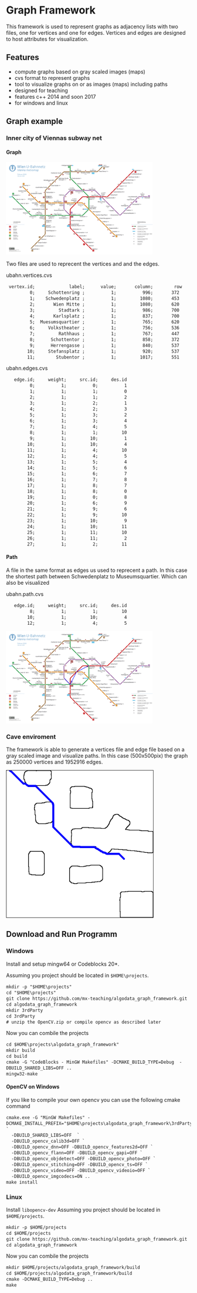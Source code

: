 # Graph Framework
This framework is used to represent graphs as adjacency lists with two files, one for vertices and one for edges.
Vertices and edges are designed to host attributes for visualization. 

## Features
* compute graphs based on gray scaled images (maps)
* cvs format to represent graphs
* tool to visualize graphs on or as images (maps) including paths
* designed for teaching
* features c++ 2014 and soon 2017
* for windows and linux

## Graph example
### Inner city of Viennas subway net

#### Graph
<img src="https://github.com/mx-teaching/algodata_graph_framework/blob/master/res/ubahn.png" width="400">

Two files are used to reprecent the vertices and and the edges.

ubahn.vertices.cvs
```
 vertex.id;             label;      value;       column;        row
         0;     Schottenring ;          1;          996;       372
         1;    Schwedenplatz ;          1;         1080;       453
         2;       Wien Mitte ;          1;         1080;       620
         3;         Stadtark ;          1;          986;       700
         4;       Karlsplatz ;          1;          837;       700
         5;  Muesumsquartier ;          1;          765;       620
         6;     Volkstheater ;          1;          756;       536
         7;         Rathhaus ;          1;          767;       447
         8;      Schottentor ;          1;          858;       372
         9;      Herrengasse ;          1;          840;       537
        10;     Stefansplatz ;          1;          920;       537
        11;        Stubentor ;          1;         1017;       551
```       
ubahn.edges.cvs
```
   edge.id;     weight;     src.id;     des.id
         0;          1;          0;          1
         1;          1;          1;          0
         2;          1;          1;          2
         3;          1;          2;          1
         4;          1;          2;          3
         5;          1;          3;          2
         6;          1;          3;          4
         7;          1;          4;          5
         8;          1;          1;         10
         9;          1;         10;          1
        10;          1;         10;          4
        11;          1;          4;         10
        12;          1;          4;          5
        13;          1;          5;          4
        14;          1;          5;          6
        15;          1;          6;          7
        16;          1;          7;          8
        17;          1;          8;          7
        18;          1;          8;          0
        19;          1;          0;          8
        20;          1;          6;          9
        21;          1;          9;          6
        22;          1;          9;         10
        23;          1;         10;          9
        24;          1;         10;         11
        25;          1;         11;         10
        26;          1;         11;          2
        27;          1;          2;         11
```    
#### Path
A file in the same format as edges us used to reprecent a path.
In this case the shortest path between Schwedenplatz to Museumsquartier. Which can also be visualized

ubahn.path.cvs  
```   
   edge.id;     weight;     src.id;     des.id
         8;          1;          1;         10
        10;          1;         10;          4
        12;          1;          4;          5
```    
<img src="https://github.com/mx-teaching/algodata_graph_framework/blob/master/res/ubahn.path.png" width="400">

### Cave enviroment
The framework is able to generate a vertices file and edge file based on a gray scaled image and visualize paths.
In this case (500x500pix) the graph as 250000 vertices and 1952916 edges. 

<img src="https://github.com/mx-teaching/algodata_graph_framework/blob/master/res/cave.path.example.png" width="400" border="1">

## Download and Run Programm 
### Windows
Install and setup mingw64 or Codeblocks 20*.

Assuming you project should be located in ```$HOME\projects```.
```
mkdir -p "$HOME\projects"
cd "$HOME\projects"
git clone https://github.com/mx-teaching/algodata_graph_framework.git
cd algodata_graph_framework
mkdir 3rdParty
cd 3rdParty
# unzip the OpenCV.zip or compile opencv as described later
```

Now you can combile the projects

```
cd $HOME\projects\algodata_graph_framework"
mkdir build
cd build
cmake -G "CodeBlocks - MinGW Makefiles" -DCMAKE_BUILD_TYPE=Debug  -DBUILD_SHARED_LIBS=OFF ..
mingw32-make
```
#### OpenCV on Windows
If you like to compile your own opencv you can use the following cmake command
```
cmake.exe -G "MinGW Makefiles" -DCMAKE_INSTALL_PREFIX="$HOME\projects\algodata_graph_framework\3rdParty\OpenCV" `
  -DBUILD_SHARED_LIBS=OFF  `
  -DBUILD_opencv_calib3d=OFF `
  -DBUILD_opencv_dnn=OFF -DBUILD_opencv_features2d=OFF `
  -DBUILD_opencv_flann=OFF -DBUILD_opencv_gapi=OFF `
  -DBUILD_opencv_objdetect=OFF -DBUILD_opencv_photo=OFF `
  -DBUILD_opencv_stitching=OFF -DBUILD_opencv_ts=OFF `
  -DBUILD_opencv_video=OFF -DBUILD_opencv_videoio=OFF `
  -DBUILD_opencv_imgcodecs=ON ..
make install
``` 
### Linux
Install ```libopencv-dev``` 
Assuming you project should be located in ```$HOME/projects```.
```
mkdir -p $HOME/projects
cd $HOME/projects
git clone https://github.com/mx-teaching/algodata_graph_framework.git
cd algodata_graph_framework
```

Now you can combile the projects

```
mkdir $HOME/projects/algodata_graph_framework/build
cd $HOME/projects/algodata_graph_framework/build
cmake -DCMAKE_BUILD_TYPE=Debug ..
make
```
